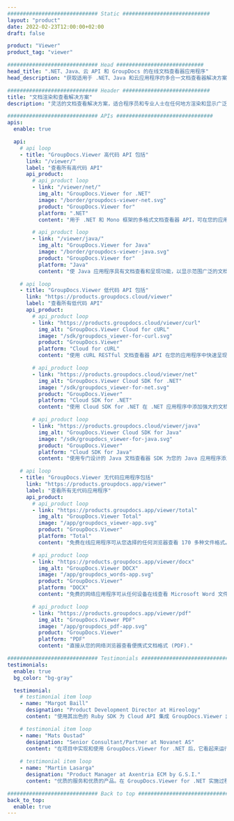 ```yaml
---
############################# Static ############################
layout: "product"
date: 2022-02-23T12:00:00+02:00
draft: false

product: "Viewer"
product_tag: "viewer"

############################# Head ############################
head_title: ".NET、Java、云 API 和 GroupDocs 的在线文档查看器应用程序"
head_description: "获取适用于 .NET、Java 和云应用程序的多合一文档查看器解决方案。使用简单的拖放功能在线查看常见的文档格式."

############################# Header ############################
title: "文档渲染和查看解决方案"
description: "灵活的文档查看解决方案，适合程序员和专业人士在任何地方渲染和显示广泛使用的文件格式。"

############################# APIs ###############################
apis:
  enable: true

  api:
    # api loop
    - title: "GroupDocs.Viewer 高代码 API 包括"
      link: "/viewer/"
      label: "查看所有高代码 API"
      api_product:
        # api_product loop
        - link: "/viewer/net/"
          img_alt: "GroupDocs.Viewer for .NET"
          image: "/border/groupdocs-viewer-net.svg"
          product: "GroupDocs.Viewer for"
          platform: ".NET"
          content: "用于 .NET 和 Mono 框架的多格式文档查看器 API，可在您的应用程序中呈现 170 多种流行文件格式."

        # api_product loop
        - link: "/viewer/java/"
          img_alt: "GroupDocs.Viewer for Java"
          image: "/border/groupdocs-viewer-java.svg"
          product: "GroupDocs.Viewer for"
          platform: "Java"
          content: "使 Java 应用程序具有文档查看和呈现功能，以显示范围广泛的文档、图像和图表."

    # api loop
    - title: "GroupDocs.Viewer 低代码 API 包括"
      link: "https://products.groupdocs.cloud/viewer"
      label: "查看所有低代码 API"
      api_product:
        # api_product loop
        - link: "https://products.groupdocs.cloud/viewer/curl"
          img_alt: "GroupDocs.Viewer Cloud for cURL"
          image: "/sdk/groupdocs_viewer-for-curl.svg"
          product: "GroupDocs.Viewer"
          platform: "Cloud for cURL"
          content: "使用 cURL RESTful 文档查看器 API 在您的应用程序中快速呈现和显示 微软办公软件、PDF 和其他常见文件格式."

        # api_product loop
        - link: "https://products.groupdocs.cloud/viewer/net"
          img_alt: "GroupDocs.Viewer Cloud SDK for .NET"
          image: "/sdk/groupdocs_viewer-for-net.svg"
          product: "GroupDocs.Viewer"
          platform: "Cloud SDK for .NET"
          content: "使用 Cloud SDK for .NET 在 .NET 应用程序中添加强大的文档格式查看功能。以 HTML、PDF 或图像形式查看文档."

        # api_product loop
        - link: "https://products.groupdocs.cloud/viewer/java"
          img_alt: "GroupDocs.Viewer Cloud SDK for Java"
          image: "/sdk/groupdocs_viewer-for-java.svg"
          product: "GroupDocs.Viewer"
          platform: "Cloud SDK for Java"
          content: "使用专门设计的 Java 文档查看器 SDK 为您的 Java 应用程序添加高保真文档渲染功能."

    # api loop
    - title: "GroupDocs.Viewer 无代码应用程序包括"
      link: "https://products.groupdocs.app/viewer"
      label: "查看所有无代码应用程序"
      api_product:
        # api_product loop
        - link: "https://products.groupdocs.app/viewer/total"
          img_alt: "GroupDocs.Viewer Total"
          image: "/app/groupdocs_viewer-app.svg"
          product: "GroupDocs.Viewer"
          platform: "Total"
          content: "免费在线应用程序可从您选择的任何浏览器查看 170 多种文件格式。"

        # api_product loop
        - link: "https://products.groupdocs.app/viewer/docx"
          img_alt: "GroupDocs.Viewer DOCX"
          image: "/app/groupdocs_words-app.svg"
          product: "GroupDocs.Viewer"
          platform: "DOCX"
          content: "免费的网络应用程序可从任何设备在线查看 Microsoft Word 文件."

        # api_product loop
        - link: "https://products.groupdocs.app/viewer/pdf"
          img_alt: "GroupDocs.Viewer PDF"
          image: "/app/groupdocs_pdf-app.svg"
          product: "GroupDocs.Viewer"
          platform: "PDF"
          content: "直接从您的网络浏览器查看便携式文档格式 (PDF)."

############################# Testimonials ###############################
testimonials:
  enable: true
  bg_color: "bg-gray"

  testimonial:
    # testimonial item loop
    - name: "Margot Baill"
      designation: "Product Development Director at Hireology"
      content: "使用其出色的 Ruby SDK 为 Cloud API 集成 GroupDocs.Viewer 非常简单。没有多少公司愿意与我们合作完成我们想要的工作。这是一个很好的伙伴关系."

    # testimonial item loop
    - name: "Mats Oustad"
      designation: "Senior Consultant/Partner at Novanet AS"
      content: "在项目中实现和使用 GroupDocs.Viewer for .NET 后，它看起来运行良好。我已经用很多文件进行了测试，到目前为止一切都很好。我扔给它的所有东西都呈现得很好，看起来和在 PDF 查看器或 MS Word 中一样好."
              
    # testimonial item loop
    - name: "Martin Lasarga"
      designation: "Product Manager at Axentria ECM by G.S.I."
      content: "优质的服务和优质的产品。在 GroupDocs.Viewer for .NET 实施过程中，它们非常有帮助和响应迅速，不能高度推荐它们."

############################# Back to top ###############################
back_to_top:
  enable: true
---
```

